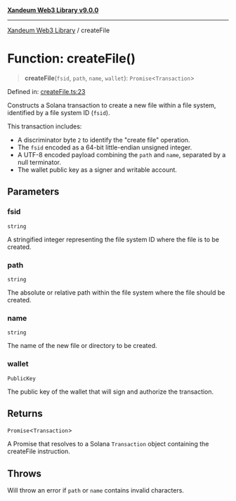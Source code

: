 [**Xandeum Web3 Library v9.0.0**](../README.md)

***

[Xandeum Web3 Library](../globals.md) / createFile

# Function: createFile()

> **createFile**(`fsid`, `path`, `name`, `wallet`): `Promise`\<`Transaction`\>

Defined in: [createFile.ts:23](https://github.com/Xandeum/test_web3/blob/main/src/createFile.ts#L23)

Constructs a Solana transaction to create a new file
within a file system, identified by a file system ID (`fsid`).

This transaction includes:
- A discriminator byte `2` to identify the "create file" operation.
- The `fsid` encoded as a 64-bit little-endian unsigned integer.
- A UTF-8 encoded payload combining the `path` and `name`, separated by a null terminator.
- The wallet public key as a signer and writable account.

## Parameters

### fsid

`string`

A stringified integer representing the file system ID where the file is to be created.

### path

`string`

The absolute or relative path within the file system where the file should be created.

### name

`string`

The name of the new file or directory to be created.

### wallet

`PublicKey`

The public key of the wallet that will sign and authorize the transaction.

## Returns

`Promise`\<`Transaction`\>

A Promise that resolves to a Solana `Transaction` object containing the createFile instruction.

## Throws

Will throw an error if `path` or `name` contains invalid characters.
